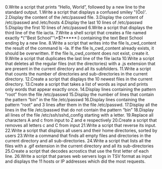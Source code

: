 0.Write a script that prints “Hello, World”, followed by a new line to the standard output.
1.Write a script that displays a confused smiley "(Ôo)'.
2.Display the content of the /etc/passwd file.
3.Display the content of /etc/passwd and /etc/hosts
4.Display the last 10 lines of /etc/passwd
5.Display the first 10 lines of /etc/passwd
6.Write a script that displays the third line of the file iacta.
7.Write a shell script that creates a file named exactly \*\\'"Best School"\'\\*$\?\*\*\*\*\*:) containing the text Best School ending by a new line.
8.Write a script that writes into the file ls_cwd_content the result of the command ls -la. If the file ls_cwd_content already exists, it should be overwritten. If the file ls_cwd_content does not exist, create it.
9.Write a script that duplicates the last line of the file iacta
10.Write a script that deletes all the regular files (not the directories) with a .js extension that are present in the current directory and all its subfolders.
11.Write a script that counts the number of directories and sub-directories in the current directory.
12.Create a script that displays the 10 newest files in the current directory.
13.Create a script that takes a list of words as input and prints only words that appear exactly once.
14.Display lines containing the pattern “root” from the file /etc/passwd
15.Display the number of lines that contain the pattern “bin” in the file /etc/passwd
16.Display lines containing the pattern “root” and 3 lines after them in the file /etc/passwd.
17.Display all the lines in the file /etc/passwd that do not contain the pattern “bin”
18.Display all lines of the file /etc/ssh/sshd_config starting with a letter.
19.Replace all characters A and c from input to Z and e respectively
20.Create a script that removes all letters c and C from input
21.Write a script that reverse its input.
22.Write a script that displays all users and their home directories, sorted by users
23.Write a command that finds all empty files and directories in the current directory and all sub-directories.
24.Write a script that lists all the files with a .gif extension in the current directory and all its sub-directories
25.Create a script that decodes acrostics that use the first letter of each line.
26.Write a script that parses web servers logs in TSV format as input and displays the 11 hosts or IP addresses which did the most requests.
